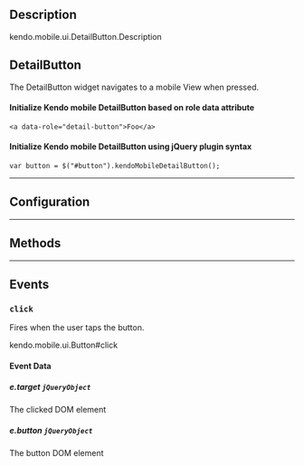 ## Description


kendo.mobile.ui.DetailButton.Description

## DetailButton

The DetailButton widget navigates to a mobile View when pressed.

#### Initialize Kendo mobile DetailButton based on role data attribute

    <a data-role="detail-button">Foo</a>


#### Initialize Kendo mobile DetailButton using jQuery plugin syntax

    var button = $("#button").kendoMobileDetailButton();



------------------------------------------

## Configuration



------------------------------------------

## Methods



------------------------------------------

## Events

### `click`
Fires when the user taps the button.

kendo.mobile.ui.Button#click


#### Event Data 

##### e.target `jQueryObject`

The clicked DOM element

##### e.button `jQueryObject`

The button DOM element

